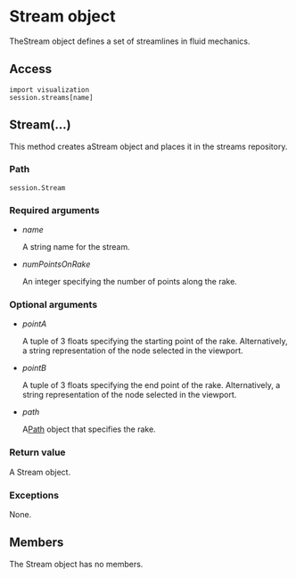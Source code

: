# Stream object

TheStream object defines a set of streamlines in fluid mechanics.

## Access

```
import visualization
session.streams[name]
```

## Stream(...)



This method creates aStream object and places it in the streams repository.



### Path

```
session.Stream
```

### Required arguments

- *name*

  A string name for the stream.

- *numPointsOnRake*

  An integer specifying the number of points along the rake.

### Optional arguments

- *pointA*

  A tuple of 3 floats specifying the starting point of the rake. Alternatively, a string representation of the node selected in the viewport.

- *pointB*

  A tuple of 3 floats specifying the end point of the rake. Alternatively, a string representation of the node selected in the viewport.

- *path*

  A[Path](https://help.3ds.com/2022/english/DSSIMULIA_Established/SIMACAEKERRefMap/simaker-c-pathpyc.htm?ContextScope=all) object that specifies the rake.

### Return value

A Stream object.

### Exceptions

None.



## Members

The Stream object has no members.